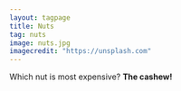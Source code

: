 ```yaml
---
layout: tagpage
title: Nuts
tag: nuts
image: nuts.jpg
imagecredit: "https://unsplash.com"
---
```

Which nut is most expensive?
__The cashew!__